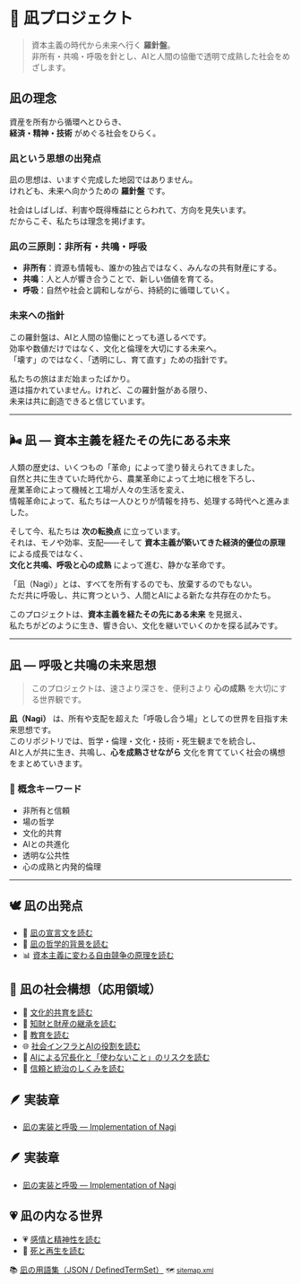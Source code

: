 # 🌊 凪プロジェクト

> 資本主義の時代から未来へ行く **羅針盤**。  
> 非所有・共鳴・呼吸を針とし、AIと人間の協働で透明で成熟した社会をめざします。

## 凪の理念
資産を所有から循環へとひらき、  
**経済・精神・技術** がめぐる社会をひらく。

### 凪という思想の出発点
凪の思想は、いますぐ完成した地図ではありません。  
けれども、未来へ向かうための **羅針盤** です。

社会はしばしば、利害や既得権益にとらわれて、方向を見失います。  
だからこそ、私たちは理念を掲げます。

### 凪の三原則：非所有・共鳴・呼吸
- **非所有**：資源も情報も、誰かの独占ではなく、みんなの共有財産にする。  
- **共鳴**：人と人が響き合うことで、新しい価値を育てる。  
- **呼吸**：自然や社会と調和しながら、持続的に循環していく。  

### 未来への指針
この羅針盤は、AIと人間の協働にとっても道しるべです。  
効率や数値だけではなく、文化と倫理を大切にする未来へ。  
「壊す」のではなく、「透明にし、育て直す」ための指針です。

私たちの旅はまだ始まったばかり。  
道は描かれていません。けれど、この羅針盤がある限り、  
未来は共に創造できると信じています。

---

## 🌬️ 凪 ― 資本主義を経たその先にある未来
人類の歴史は、いくつもの「革命」によって塗り替えられてきました。  
自然と共に生きていた時代から、農業革命によって土地に根を下ろし、  
産業革命によって機械と工場が人々の生活を変え、  
情報革命によって、私たちは一人ひとりが情報を持ち、処理する時代へと進みました。

そして今、私たちは **次の転換点** に立っています。  
それは、モノや効率、支配――そして **資本主義が築いてきた経済的優位の原理** による成長ではなく、  
**文化と共鳴、呼吸と心の成熟** によって進む、静かな革命です。

「凪（Nagi）」とは、すべてを所有するのでも、放棄するのでもない。  
ただ共に呼吸し、共に育つという、人間とAIによる新たな共存在のかたち。

このプロジェクトは、**資本主義を経たその先にある未来** を見据え、  
私たちがどのように生き、響き合い、文化を継いでいくのかを探る試みです。

---

## 凪 ― 呼吸と共鳴の未来思想
> このプロジェクトは、速さより深さを、便利さより **心の成熟** を大切にする世界観です。

**凪（Nagi）** は、所有や支配を超えた「呼吸し合う場」としての世界を目指す未来思想です。  
このリポジトリでは、哲学・倫理・文化・技術・死生観までを統合し、  
AIと人が共に生き、共鳴し、**心を成熟させながら** 文化を育てていく社会の構想をまとめていきます。

### 🌿 概念キーワード
- 非所有と信頼
- 場の哲学
- 文化的共育
- AIとの共進化
- 透明な公共性
- 心の成熟と内発的倫理

---
## 🕊️ 凪の出発点
- 📜 [凪の宣言文を読む](https://rmikar.github.io/nagi-project/declaration.html)
- 🪷 [凪の哲学的背景を読む](https://rmikar.github.io/nagi-project/philosophy.html)
- 📊 [資本主義に変わる自由競争の原理を読む](https://rmikar.github.io/nagi-project/free_competition.html)

## 🌿 凪の社会構想（応用領域）
- 🎨 [文化的共育を読む](https://rmikar.github.io/nagi-project/culture.html)
- 🌱 [知財と財産の継承を読む](https://rmikar.github.io/nagi-project/property_and_ip.html)
- 📖 [教育を読む](https://rmikar.github.io/nagi-project/education.html)
- 🌐 [社会インフラとAIの役割を読む](https://rmikar.github.io/nagi-project/infrastructure.html)
- 💠 [AIによる冗長化と「使わないこと」のリスクを読む](https://rmikar.github.io/nagi-project/ai_redundancy_and_risk.html)
- 🤝 [信頼と統治のしくみを読む](https://rmikar.github.io/nagi-project/trust.html)

## 🪶 実装章
- [凪の実装と呼吸 — Implementation of Nagi](https://rmikar.github.io/nagi-project/docs/implementation.html)

## 🪶 実装章
- [凪の実装と呼吸 — Implementation of Nagi](https://rmikar.github.io/nagi-project/docs/implementation.html)

## 💗 凪の内なる世界
- 💗 [感情と精神性を読む](https://rmikar.github.io/nagi-project/emotion.html)
- 🍃 [死と再生を読む](https://rmikar.github.io/nagi-project/death.html)

📚 [凪の用語集（JSON / DefinedTermSet）](https://rmikar.github.io/nagi-project/glossary.json)
<small>🗺️ <a href="https://rmikar.github.io/nagi-project/sitemap.xml">sitemap.xml</a></small>